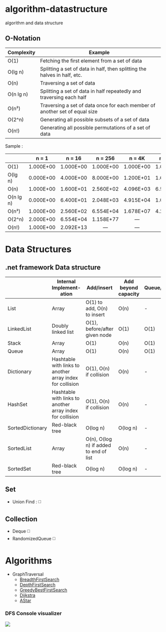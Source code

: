 # algorithm-datastructure

algorithm and data structure


## O-Notation

| Complexity | Example                                                                    |
|------------|----------------------------------------------------------------------------|
| O(1)       | Fetching the first element from a set of data                              |
| O(lg n)    | Splitting a set of data in half, then splitting the halves in half, etc.   |
| O(n)       | Traversing a set of data                                                   |
| O(n lg n)  | Splitting a set of data in half repeatedly and traversing each half        |
| O(n²)      | Traversing a set of data once for each member of another set of equal size |
| O(2^n)      | Generating all possible subsets of a set of data                           |
| O(n!)      | Generating all possible permutations of a set of data                      |


Sample :

|           |   n = 1   |   n = 16  |  n = 256  |   n = 4K  |  n = 64K  |   n = 1M  |
|-----------|:---------:|:---------:|:---------:|:---------:|:---------:|:---------:|
| O(1)      | 1.000E+00 | 1.000E+00 | 1.000E+00 | 1.000E+00 | 1.000E+00 | 1.000E+00 |
| O(lg n)   | 0.000E+00 | 4.000E+00 | 8.000E+00 | 1.200E+01 | 1.600E+01 | 2.000E+01 |
| O(n)      | 1.000E+00 | 1.600E+01 | 2.560E+02 | 4.096E+03 | 6.554E+04 | 1.049E+06 |
| O(n lg n) | 0.000E+00 | 6.400E+01 | 2.048E+03 | 4.915E+04 | 1.049E+06 | 2.097E+07 |
| O(n²)     | 1.000E+00 | 2.560E+02 | 6.554E+04 | 1.678E+07 | 4.295E+09 | 1.100E+12 |
| O(2^n)     | 2.000E+00 | 6.554E+04 | 1.158E+77 |     —     |     —     |     —     |
| O(n!)     | 1.000E+00 | 2.092E+13 |     —     |     —     |     —     |     —     |


# Data Structures

## .net framework Data structure

|                  | Internal Implement- ation                                 | Add/insert                             | Add beyond capacity | Queue/Push | Dequeue/Pop/Peek | Remove/ RemoveAt              | Item[index]/ElementAt(index) | GetEnumerator | Contains(value)/IndexOf/ContainsValue/Find |
|------------------|-----------------------------------------------------------|----------------------------------------|---------------------|------------|------------------|-------------------------------|------------------------------|---------------|--------------------------------------------|
| List             | Array                                                     | O(1) to add, O(n) to insert            | O(n)                | -          | -                | O(n)                          | O(1)                         | O(1)          | O(n)                                       |
| LinkedList       | Doubly linked list                                        | O(1), before/after given node          | O(1)                | O(1)       | O(1)             | O(1), before/after given node | O(n)                         | O(1)          | O(n)                                       |
| Stack            | Array                                                     | O(1)                                   | O(n)                | O(1)       | O(1)             | -                             | -                            | O(1)          | O(n)                                       |
| Queue            | Array                                                     | O(1)                                   | O(n)                | O(1)       | O(1)             | -                             | -                            | O(1)          | O(n)                                       |
| Dictionary       | Hashtable with links to another array index for collision | O(1), O(n) if collision                | O(n)                | -          | -                | O(1), O(n) if collision       | O(1), O(n) if collision      | O(1)          | O(n)                                       |
| HashSet          | Hashtable with links to another array index for collision | O(1), O(n) if collision                | O(n)                | -          | -                | O(1), O(n) if collision       | O(1), O(n) if collision      | O(1)          | -                                          |
| SortedDictionary | Red-black tree                                            | O(log n)                               | O(log n)            | -          | -                | O(log n)                      | O(log n)                     | O(log n)      | O(n)                                       |
| SortedList       | Array                                                     | O(n), O(log n) if added to end of list | O(n)                | -          | -                | O(n)                          | O(log n)                     | O(1)          | O(n)                                       |
| SortedSet        | Red-black tree                                            | O(log n)                               | O(log n)            | -          | -                | O(log n)                      | O(log n)                     | O(log n)      | -                                          |

## Set

- Union Find : :white_medium_square:

## Collection
- Deque :white_medium_square:
- RandomizedQueue  :white_medium_square:


# Algorithms

- GraphTraversal
  - [BreadthFirstSearch](src/Algorithms/GraphTraversal/BreadthFirstSearch.cs)
  - [DepthFirstSearch](src/Algorithms/GraphTraversal/DepthFirstSearch.cs)
  - [GreedyBestFirstSearch](src/Algorithms/GraphTraversal/GreedyBestFirstSearch.cs)
  - [Dijkstra](src/Algorithms/GraphTraversal/Dijkstra.cs)
  - [AStar](src/Algorithms/GraphTraversal/AStar.cs)


### DFS Console visualizer

![](https://raw.githubusercontent.com/evilz/algorithm-datastructure/master/DFS-Visualizer.gif)
